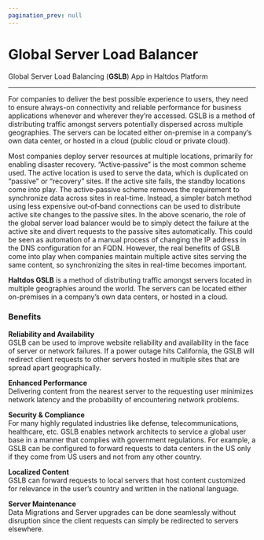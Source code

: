 ```yaml
---
pagination_prev: null
---
```


# Global Server Load Balancer

Global Server Load Balancing (**GSLB**) App in Haltdos Platform

---

For companies to deliver the best possible experience to users, they need to ensure always-on connectivity and reliable performance for business applications whenever and wherever they’re accessed. GSLB is a method of distributing traffic amongst servers potentially dispersed across multiple geographies. The servers can be located either on-premise in a company’s own data center, or hosted in a cloud (public cloud or private cloud).  

Most companies deploy server resources at multiple locations, primarily for enabling disaster recovery. “Active‑passive” is the most common scheme used. The active location is used to serve the data, which is duplicated on “passive” or “recovery” sites. If the active site fails, the standby locations come into play. The active‑passive scheme removes the requirement to synchronize data across sites in real-time. Instead, a simpler batch method using less expensive out‑of‑band connections can be used to distribute active site changes to the passive sites. In the above scenario, the role of the global server load balancer would be to simply detect the failure at the active site and divert requests to the passive sites automatically. This could be seen as automation of a manual process of changing the IP address in the DNS configuration for an FQDN. However, the real benefits of GSLB come into play when companies maintain multiple active sites serving the same content, so synchronizing the sites in real-time becomes important.  

**Haltdos GSLB** is a method of distributing traffic amongst servers located in multiple geographies around the world. The servers can be located either on-premises in a company’s own data centers, or hosted in a cloud.

### Benefits

**Reliability and Availability**  
GSLB can be used to improve website reliability and availability in the face of server or network failures. If a power outage hits California, the GSLB will redirect client requests to other servers hosted in multiple sites that are spread apart geographically.  

**Enhanced Performance**  
Delivering content from the nearest server to the requesting user minimizes network latency and the probability of encountering network problems.  

**Security & Compliance**  
For many highly regulated industries like defense, telecommunications, healthcare, etc. GSLB enables network architects to service a global user base in a manner that complies with government regulations. For example, a GSLB can be configured to forward requests to data centers in the US only if they come from US users and not from any other country.  

**Localized Content**  
GSLB can forward requests to local servers that host content customized for relevance in the user’s country and written in the national language.  

**Server Maintenance**  
Data Migrations and Server upgrades can be done seamlessly without disruption since the client requests can simply be redirected to servers elsewhere.